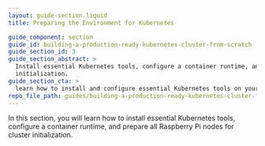 ```yaml
---
layout: guide-section.liquid
title: Preparing the Environment for Kubernetes

guide_component: section
guide_id: building-a-production-ready-kubernetes-cluster-from-scratch
guide_section_id: 3
guide_section_abstract: >
  Install essential Kubernetes tools, configure a container runtime, and prepare all Raspberry Pi nodes for cluster
  initialization.
guide_section_cta: >
  learn how to install and configure essential Kubernetes tools on your Raspberry Pi devices.
repo_file_path: guides/building-a-production-ready-kubernetes-cluster-from-scratch/section-3.md
---
```


In this section, you will learn how to install essential Kubernetes tools, configure a container runtime, and prepare
all Raspberry Pi nodes for cluster initialization.
